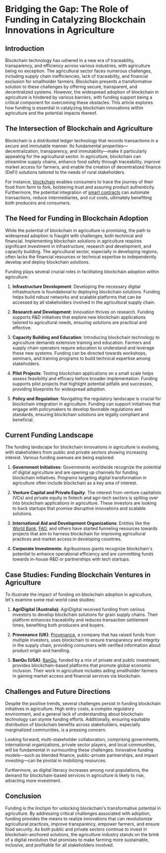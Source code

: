 # Bridging the Gap: The Role of Funding in Catalyzing Blockchain Innovations in Agriculture

## Introduction

Blockchain technology has ushered in a new era of traceability, transparency, and efficiency across various industries, with agriculture being no exception. The agricultural sector faces numerous challenges, including supply chain inefficiencies, lack of traceability, and financial exclusion for smallholder farmers. Blockchain presents a transformative solution to these challenges by offering secure, transparent, and decentralized systems. However, the widespread adoption of blockchain in agriculture is hindered by various barriers, with funding support being a critical component for overcoming these obstacles. This article explores how funding is essential in catalyzing blockchain innovations within agriculture and the potential impacts thereof.

## The Intersection of Blockchain and Agriculture

Blockchain is a distributed ledger technology that records transactions in a secure and immutable manner. Its fundamental properties—decentralization, transparency, and immutability—make it particularly appealing for the agricultural sector. In agriculture, blockchain can streamline supply chains, enhance food safety through traceability, improve market access for farmers, and enable the creation of decentralized finance (DeFi) solutions tailored to the needs of rural stakeholders.

For instance, [blockchain](https://www.ibm.com/blockchain/industries/agriculture) enables consumers to trace the journey of their food from farm to fork, bolstering trust and assuring product authenticity. Furthermore, the potential integration of [smart contracts](https://www.license-token.com/wiki/smart-contracts-on-blockchain) can automate transactions, reduce intermediaries, and cut costs, ultimately benefiting both producers and consumers.

## The Need for Funding in Blockchain Adoption

While the potential of blockchain in agriculture is promising, the path to widespread adoption is fraught with challenges, both technical and financial. Implementing blockchain solutions in agriculture requires significant investment in infrastructure, research and development, and capacity building. The agricultural sector, especially in developing regions, often lacks the financial resources or technical expertise to independently develop and deploy blockchain solutions.

Funding plays several crucial roles in facilitating blockchain adoption within agriculture:

1. **Infrastructure Development**: Developing the necessary digital infrastructure is foundational to deploying blockchain solutions. Funding helps build robust networks and scalable platforms that can be accessed by all stakeholders involved in the agricultural supply chain.

2. **Research and Development**: Innovation thrives on research. Funding supports R&D initiatives that explore new blockchain applications tailored to agricultural needs, ensuring solutions are practical and effective.

3. **Capacity Building and Education**: Introducing blockchain technology to agriculture demands extensive training and education. Farmers and supply chain operators require education to understand and leverage these new systems. Funding can be directed towards workshops, seminars, and training programs to build technical expertise among stakeholders.

4. **Pilot Projects**: Testing blockchain applications on a small scale helps assess feasibility and efficacy before broader implementation. Funding supports pilot projects that highlight potential pitfalls and successes, providing blueprints for widespread adoption.

5. **Policy and Regulation**: Navigating the regulatory landscape is crucial for blockchain integration in agriculture. Funding can support initiatives that engage with policymakers to develop favorable regulations and standards, ensuring blockchain solutions are legally compliant and beneficial.

## Current Funding Landscape

The funding landscape for blockchain innovations in agriculture is evolving, with stakeholders from public and private sectors showing increasing interest. Various funding avenues are being explored:

1. **Government Initiatives**: Governments worldwide recognize the potential of digital agriculture and are opening up channels for funding blockchain initiatives. Programs targeting digital transformation in agriculture often include blockchain as a key area of interest.

2. **Venture Capital and Private Equity**: The interest from venture capitalists (VCs) and private equity in fintech and agri-tech sectors is spilling over into blockchain applications in agriculture. These investors are looking to back startups that promise disruptive innovations and scalable solutions.

3. **International Aid and Development Organizations**: Entities like the [World Bank](https://www.worldbank.org/en/home), [FAO](https://www.fao.org/home/en/), and others have started funneling resources towards projects that aim to harness blockchain for improving agricultural practices and market access in developing countries.

4. **Corporate Investments**: Agribusiness giants recognize blockchain's potential to enhance operational efficiency and are committing funds towards in-house R&D or partnerships with tech startups.

## Case Studies: Funding Blockchain Ventures in Agriculture

To illustrate the impact of funding on blockchain adoption in agriculture, let's examine some real-world case studies:

1. **AgriDigital (Australia)**: AgriDigital received funding from various investors to develop blockchain solutions for grain supply chains. Their platform enhances traceability and reduces transaction settlement times, benefiting both producers and buyers.

2. **Provenance (UK)**: [Provenance](https://www.provenance.org/), a company that has raised funds from multiple investors, uses blockchain to ensure transparency and integrity in the supply chain, providing consumers with verified information about product origin and handling.

3. **BanQu (USA)**: [BanQu](https://banqu.co/), funded by a mix of private and public investment, provides blockchain-based platforms that promote global economic inclusion. Their work in agriculture includes aiding smallholder farmers in gaining market access and financial services via blockchain.

## Challenges and Future Directions

Despite the positive trends, several challenges persist in funding blockchain initiatives in agriculture. High entry costs, a complex regulatory environment, and a general lack of understanding about blockchain technology can stymie funding efforts. Additionally, ensuring equitable distribution of blockchain benefits across stakeholders, especially marginalized communities, is a pressing concern.

Looking forward, multi-stakeholder collaboration, comprising governments, international organizations, private sector players, and local communities, will be fundamental in surmounting these challenges. Innovative funding models—such as blended finance, public-private partnerships, and impact investing—can be pivotal in mobilizing resources.

Furthermore, as digital literacy increases among rural populations, the demand for blockchain-based services in agriculture is likely to rise, attracting more investment.

## Conclusion

Funding is the linchpin for unlocking blockchain's transformative potential in agriculture. By addressing critical challenges associated with adoption, funding provides the means to realize innovations that can revolutionize agricultural practices, improve transparency, empower farmers, and ensure food security. As both public and private sectors continue to invest in blockchain-anchored solutions, the agriculture industry stands on the brink of a digital revolution that promises to make farming more sustainable, inclusive, and profitable for all stakeholders involved.